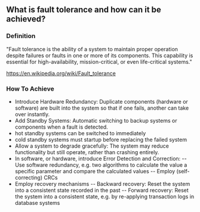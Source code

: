 ## What is fault tolerance and how can it be achieved?

### Definition

"Fault tolerance is the ability of a system to maintain proper operation despite failures or faults in one or more of its components. This capability is essential for high-availability, mission-critical, or even life-critical systems."

https://en.wikipedia.org/wiki/Fault_tolerance

### How To Achieve

- Introduce Hardware Redundancy: Duplicate components (hardware or software) are built into the system so that if one fails, another can take over instantly.
- Add Standby Systems: Automatic switching to backup systems or components when a fault is detected.
- hot standby systems can be switched to immediately
- cold standby systems must startup before replacing the failed system
- Allow a system to degrade gracefully: The system may reduce functionality but still operate, rather than crashing entirely.
- In software, or hardware, introduce Error Detection and Correction:
-- Use software redundancy, e.g. two algorithms to calculate the value a specific parameter and compare the calculated values
-- Employ (self-correcting) CRCs
- Employ recovery mechanisms
-- Backward recovery: Reset the system into a consistent state recorded in the past
-- Forward recovery: Reset the system into a consistent state, e.g. by re-applying transaction logs in database systems
